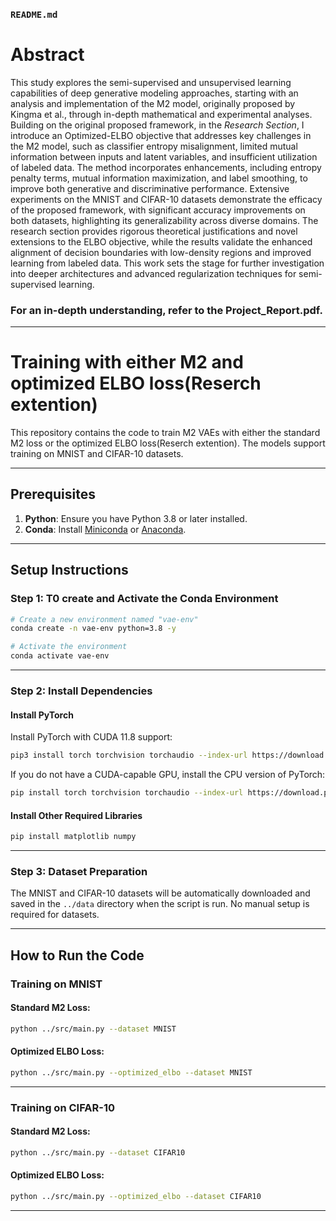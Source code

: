 

### `README.md`



# Abstract

This study explores the semi-supervised and unsupervised learning capabilities of deep generative modeling approaches, starting with an analysis and implementation of the M2 model, originally proposed by Kingma et al., through in-depth mathematical and experimental analyses. Building on the original proposed framework, in the *Research Section*, I introduce an Optimized-ELBO objective that addresses key challenges in the M2 model, such as classifier entropy misalignment, limited mutual information between inputs and latent variables, and insufficient utilization of labeled data. The method incorporates enhancements, including entropy penalty terms, mutual information maximization, and label smoothing, to improve both generative and discriminative performance. Extensive experiments on the MNIST and CIFAR-10 datasets demonstrate the efficacy of the proposed framework, with significant accuracy improvements on both datasets, highlighting its generalizability across diverse domains. The research section provides rigorous theoretical justifications and novel extensions to the ELBO objective, while the results validate the enhanced alignment of decision boundaries with low-density regions and improved learning from labeled data. This work sets the stage for further investigation into deeper architectures and advanced regularization techniques for semi-supervised learning.

###  For an in-depth understanding, refer to the Project_Report.pdf.
---

#  Training with either M2 and optimized ELBO loss(Reserch extention)

This repository contains the code to train M2 VAEs with either the standard M2 loss or the optimized ELBO loss(Reserch extention). The models support training on MNIST and CIFAR-10 datasets.

---

## Prerequisites

1. **Python**: Ensure you have Python 3.8 or later installed.
2. **Conda**: Install [Miniconda](https://docs.conda.io/en/latest/miniconda.html) or [Anaconda](https://www.anaconda.com/).

---

## Setup Instructions

### Step 1: T0 create and Activate the Conda Environment

```bash
# Create a new environment named "vae-env"
conda create -n vae-env python=3.8 -y

# Activate the environment
conda activate vae-env
```

---

### Step 2: Install Dependencies

#### Install PyTorch
Install PyTorch with CUDA 11.8 support:

```bash
pip3 install torch torchvision torchaudio --index-url https://download.pytorch.org/whl/cu118
```

If you do not have a CUDA-capable GPU, install the CPU version of PyTorch:

```bash
pip install torch torchvision torchaudio --index-url https://download.pytorch.org/whl/cpu
```

#### Install Other Required Libraries
```bash
pip install matplotlib numpy
```

---

### Step 3: Dataset Preparation

The MNIST and CIFAR-10 datasets will be automatically downloaded and saved in the `../data` directory when the script is run. No manual setup is required for datasets.

---

## How to Run the Code

### Training on MNIST

#### Standard M2 Loss:
```bash
python ../src/main.py --dataset MNIST
```

#### Optimized ELBO Loss:
```bash
python ../src/main.py --optimized_elbo --dataset MNIST
```

---

### Training on CIFAR-10

#### Standard M2 Loss:
```bash
python ../src/main.py --dataset CIFAR10
```

#### Optimized ELBO Loss:
```bash
python ../src/main.py --optimized_elbo --dataset CIFAR10
```

---

